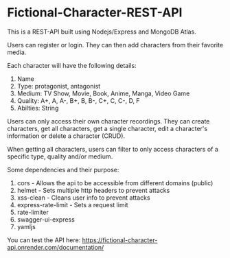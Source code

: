 # Fictional-Character-REST-API

This is a REST-API built using Nodejs/Express and MongoDB Atlas.

Users can register or login. They can then add characters from their favorite media.

Each character will have the following details:
1. Name
2. Type: protagonist, antagonist
3. Medium: TV Show, Movie, Book, Anime, Manga, Video Game
4. Quality: A+, A, A-, B+, B, B-, C+, C, C-, D, F
5. Abilties: String 

Users can only access their own character recordings.
They can create characters, get all characters, get a single character, edit a character's information or delete a character (CRUD).

When getting all characters, users can filter to only access characters of a specific type, quality and/or medium.

Some dependencies and their purpose:
1. cors - Allows the api to be accessible from different domains (public)
2. helmet - Sets multiple http headers to prevent attacks
3. xss-clean - Cleans user info to prevent attacks
4. express-rate-limit - Sets a request limit
5. rate-limiter
6. swagger-ui-express
7. yamljs

You can test the API here: https://fictional-character-api.onrender.com/documentation/